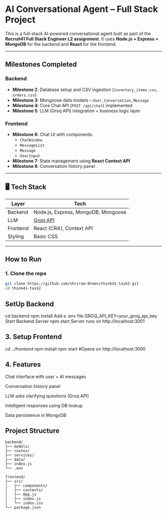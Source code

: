 # AI Conversational Agent – Full Stack Project

This is a full-stack AI-powered conversational agent built as part of the **Recruit41 Full Stack Engineer L2 assignment**. It uses **Node.js + Express + MongoDB** for the backend and **React** for the frontend.

---

##  Milestones Completed

### Backend
- **Milestone 2**: Database setup and CSV ingestion (`inventory_items.csv`, `orders.csv`)
- **Milestone 3**: Mongoose data models – `User`, `Conversation`, `Message`
- **Milestone 4**: Core Chat API (`POST /api/chat`) implemented
- **Milestone 5**: LLM (Groq API) integration + business logic layer

###  Frontend
- **Milestone 6**: Chat UI with components:
  - `ChatWindow`
  - `MessageList`
  - `Message`
  - `UserInput`
- **Milestone 7**: State management using **React Context API**
- **Milestone 8**: Conversation history panel

---

## 🖥️ Tech Stack

| Layer       | Tech                         |
|-------------|------------------------------|
| Backend     | Node.js, Express, MongoDB, Mongoose |
| LLM         | [Groq API](https://console.groq.com) |
| Frontend    | React (CRA), Context API     |
| Styling     | Basic CSS                    |

---

##  How to Run

### 1. Clone the repo

```bash
git clone https://github.com/shriram-8teen/think41-task2.git
cd think41-task2
````
## SetUp Backend 
cd backend
 npm install
 Add a .env file
GROQ_API_KEY=your_groq_api_key
Start Backend Server
npm start
 Server runs on http://localhost:3001

## 3. Setup Frontend
  cd ../frontend
npm install
npm start
#Opens on http://localhost:3000
## 4.  Features
Chat interface with user + AI messages

Conversation history panel

LLM asks clarifying questions (Groq API)

Intelligent responses using DB lookup

Data persistence in MongoDB
##  Project Structure
````
backend/
├── models/
├── routes/
├── services/
├── data/
├── index.js
└── .env

frontend/
├── src/
│   ├── components/
│   ├── contexts/
│   ├── App.js
│   ├── index.js
│   └── index.css
└── package.json
``````

